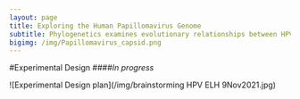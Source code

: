 ```yaml
---
layout: page
title: Exploring the Human Papillomavirus Genome
subtitle: Phylogenetics examines evolutionary relationships between HPV oncogenes
bigimg: /img/Papillomavirus_capsid.png
---
```


#Experimental Design
####*In progress*

![Experimental Design plan](/img/brainstorming HPV ELH 9Nov2021.jpg)

